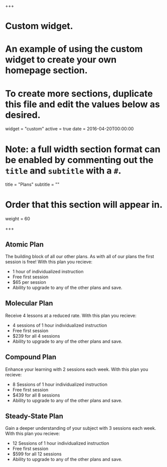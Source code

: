+++
# Custom widget.
# An example of using the custom widget to create your own homepage section.
# To create more sections, duplicate this file and edit the values below as desired.
widget = "custom"
active = true
date = 2016-04-20T00:00:00

# Note: a full width section format can be enabled by commenting out the `title` and `subtitle` with a `#`.
title = "Plans"
subtitle = ""

# Order that this section will appear in.
weight = 60

+++

## Atomic Plan

The building block of all our other plans.  As with all of our plans the first session is free! With this plan you recieve:

  * 1 hour of individualized instruction
  * Free first session
  * $65 per session
  * Ability to upgrade to any of the other plans and save.
  
## Molecular Plan

Receive 4 lessons at a reduced rate.  With this plan you recieve:

  * 4 sessions of 1 hour individualized instruction
  * Free first session 
  * $239 for all 4 sessions
  * Ability to upgrade to any of the other plans and save.

## Compound Plan

Enhance your learning with 2 sessions each week.  With this plan you recieve:

  * 8 Sessions of 1 hour individualized instruction
  * Free first session 
  * $439 for all 8 sessions
  * Ability to upgrade to any of the other plans and save.
  
## Steady-State Plan

Gain a deeper understanding of your subject with 3 sessions each week.  With this plan you recieve:

  * 12 Sessions of 1 hour individualized instruction
  * Free first session
  * $599 for all 12 sessions
  * Ability to upgrade to any of the other plans and save.


